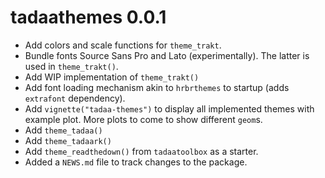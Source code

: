 # tadaathemes 0.0.1

* Add colors and scale functions for `theme_trakt`.
* Bundle fonts Source Sans Pro and Lato (experimentally). The latter is used in `theme_trakt()`.
* Add WIP implementation of `theme_trakt()`
* Add font loading mechanism akin to `hrbrthemes` to startup (adds `extrafont` dependency).
* Add `vignette("tadaa-themes")` to display all implemented themes with example plot. More plots to come to show different `geom`s.
* Add `theme_tadaa()`
* Add `theme_tadaark()`
* Add `theme_readthedown()` from `tadaatoolbox` as a starter.
* Added a `NEWS.md` file to track changes to the package.
